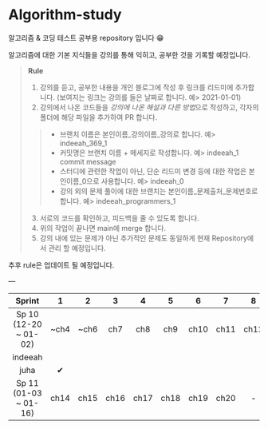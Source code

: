 # Algorithm-study
알고리즘 &amp; 코딩 테스트 공부용 repository 입니다 😁
  
알고리즘에 대한 기본 지식들을 강의를 통해 익히고, 공부한 것을 기록할 예정입니다.
> **Rule**
> 1. 강의를 듣고, 공부한 내용을 개인 블로그에 작성 후 링크를 리드미에 추가합니다. (보여지는 링크는 강의를 들은 날짜로 합니다. 예> 2021-01-01)
> 2. 강의에서 나온 코드들을 *강의에 나온 해설과 다른 방법*으로 작성하고, 각자의 폴더에 해당 파일을 추가하여 PR 합니다. 
>> * 브랜치 이름은 본인이름_강의이름_강의로 합니다. 예> indeeah_369_1
>> * 커밋명은 브랜치 이름 + 메세지로 작성합니다. 예> indeeah_1 commit message
>> * 스터디에 관련한 작업이 아닌, 단순 리드미 변경 등에 대한 작업은 본인이름_0으로 사용합니다. 예> indeeah_0
>> * 강의 외의 문제 풀이에 대한 브랜치는 본인이름_문제출처_문제번호로 합니다. 예> indeeah_programmers_1
> 3. 서로의 코드를 확인하고, 피드백을 줄 수 있도록 합니다.
> 4. 위의 작업이 끝나면 main에 merge 합니다.
> 5. 강의 내에 있는 문제가 아닌 추가적인 문제도 동일하게 현재 Repository에서 관리 할 예정입니다.
>
추후 rule은 업데이트 될 예정입니다.

—

|        Sprint         |  1   |  2   |  3   |  4   |  5   |  6   |  7   |  8   |  9   | 10  |
|:---------------------:|:----:|:----:|:----:|:----:|:----:|:----:|:----:|:----:|:----:|:---:|
| Sp 10 (12-20 ~ 01-02) | ~ch4 | ~ch6 | ch7  | ch8  | ch9  | ch10 | ch11 | ch12 | ch13 |  -  |
|        indeeah        |      |      |      |      |      |      |      |      |      |     |
|         juha          |  ✔   |      |      |      |      |      |      |      |      |     |
| Sp 11 (01-03 ~ 01-16) | ch14 | ch15 | ch16 | ch17 | ch18 | ch19 | ch20 |  -   |  -   |  -  |